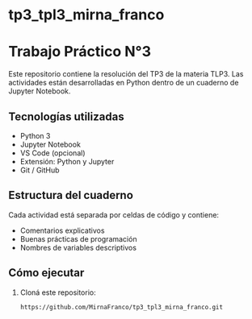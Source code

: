 # tp3_tpl3_mirna_franco
# Trabajo Práctico N°3 

Este repositorio contiene la resolución del TP3 de la materia TLP3. Las actividades están desarrolladas en Python dentro de un cuaderno de Jupyter Notebook.

##  Tecnologías utilizadas

- Python 3
- Jupyter Notebook
- VS Code (opcional)
- Extensión: Python y Jupyter
- Git / GitHub

## Estructura del cuaderno

Cada actividad está separada por celdas de código y contiene:
- Comentarios explicativos
- Buenas prácticas de programación
- Nombres de variables descriptivos

## Cómo ejecutar

1. Cloná este repositorio:
   ```bash
   https://github.com/MirnaFranco/tp3_tpl3_mirna_franco.git